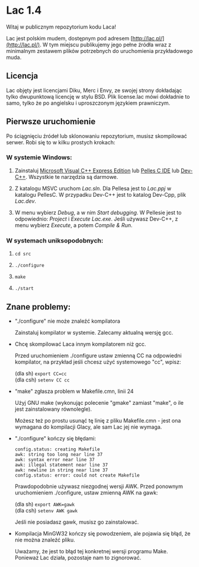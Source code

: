 Lac 1.4
=======

Witaj w publicznym repozytorium kodu Laca!

Lac jest polskim mudem, dostępnym pod adresem [http://lac.pl/](http://lac.pl/). W tym miejscu publikujemy jego pełne źródła wraz z minimalnym zestawem plików potrzebnych do uruchomienia przykładowego muda.


Licencja
--------

Lac objęty jest licencjami Diku, Merc i Envy, ze swojej strony dokładając tylko dwupunktową licencję w stylu BSD. Plik license.lac mówi dokładnie to samo, tylko że po angielsku i uproszczonym językiem prawniczym.


Pierwsze uruchomienie
---------------------

Po ściągnięciu źródeł lub sklonowaniu repozytorium, musisz skompilować serwer. Robi się to w kilku prostych krokach:


### W systemie Windows:

1. Zainstaluj [Microsoft Visual C++ Express Edition](http://www.microsoft.com/visualstudio/en-us/products/2010-editions/visual-cpp-express) lub [Pelles C IDE](http://www.pellesc.de/) lub [Dev-C++](http://sourceforge.net/projects/orwelldevcpp/). Wszystkie te narzędzia są darmowe.

2. Z katalogu MSVC uruchom _Lac.sln_. Dla Pellesa jest to _Lac.ppj_ w katalogu PellesC. W przypadku Dev-C++ jest to katalog Dev-Cpp, plik _Lac.dev_.

3. W menu wybierz _Debug_, a w nim _Start debugging_. W Pellesie jest to odpowiednio: _Project_ i _Execute Lac.exe_. Jeśli używasz Dev-C++, z menu wybierz _Execute_, a potem _Compile & Run_.


### W systemach uniksopodobnych:

1. `cd src`

2. `./configure`

3. `make`

4. `./start`


Znane problemy:
---------------

* "./configure" nie może znaleźć kompilatora

  Zainstaluj kompilator w systemie. Zalecamy aktualną wersję gcc.

* Chcę skompilować Laca innym kompilatorem niż gcc.

  Przed uruchomieniem ./configure ustaw zmienną CC na odpowiedni kompilator, na przykład jeśli chcesz użyć systemowego "cc", wpisz:

  (dla sh) `export CC=cc`  
  (dla csh) `setenv CC cc`

* "make" zgłasza problem w Makefile.cmn, linii 24

  Użyj GNU make (wykonując polecenie "gmake" zamiast "make", o ile jest zainstalowany równolegle).

  Możesz też po prostu usunąć tę linię z pliku Makefile.cmn - jest ona wymagana do kompilacji Glacy, ale sam Lac jej nie wymaga.

* "./configure" kończy się błędami:

    `config.status: creating Makefile`  
    `awk: string too long near line 37`  
    `awk: syntax error near line 37`  
    `awk: illegal statement near line 37`  
    `awk: newline in string near line 37`  
    `config.status: error: could not create Makefile`

  Prawdopodobnie używasz niezgodnej wersji AWK. Przed ponownym uruchomieniem ./configure, ustaw zmienną AWK na gawk:

  (dla sh) `export AWK=gawk`  
  (dla csh) `setenv AWK gawk`

  Jeśli nie posiadasz gawk, musisz go zainstalować.

* Kompilacja MinGW32 kończy się powodzeniem, ale pojawia się błąd, że nie można znaleźć pliku.

  Uważamy, że jest to błąd tej konkretnej wersji programu Make. Ponieważ Lac działa, pozostaje nam to zignorować.
